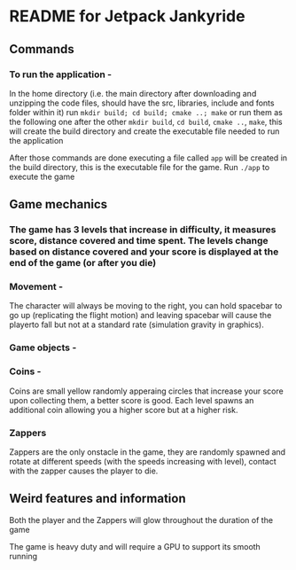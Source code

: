 # README for Jetpack Jankyride

## Commands

### To run the application -

In the home directory (i.e. the main directory after downloading and unzipping the code files, should have the src, libraries, include and fonts folder within it) run `mkdir build; cd build; cmake ..; make` or run them as the following one after the other `mkdir build`, `cd build`, `cmake ..`, `make`, this will create the build directory and create the executable file needed to run the application

After those commands are done executing a file called `app` will be created in the build directory, this is the executable file for the game. Run `./app` to execute the game

## Game mechanics

### The game has 3 levels that increase in difficulty, it measures score, distance covered and time spent. The levels change based on distance covered and your score is displayed at the end of the game (or after you die)

### Movement -

The character will always be moving to the right, you can hold spacebar to go up (replicating the flight motion) and leaving spacebar will cause the playerto fall but not at a standard rate (simulation gravity in graphics).

### Game objects -

### Coins -

Coins are small yellow randomly apperaing circles that increase your score upon collecting them, a better score is good. Each level spawns an additional coin allowing you a higher score but at a higher risk.

### Zappers

Zappers are the only onstacle in the game, they are randomly spawned and rotate at different speeds (with the speeds increasing with level), contact with the zapper causes the player to die.

## Weird features and information

Both the player and the Zappers will glow throughout the duration of the game

The game is heavy duty and will require a GPU to support its smooth running
